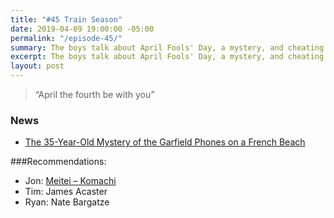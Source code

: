 ```yaml
---
title: "#45 Train Season"
date: 2019-04-09 19:00:00 -05:00
permalink: "/episode-45/"
summary: The boys talk about April Fools' Day, a mystery, and cheating in school.
excerpt: The boys talk about April Fools' Day, a mystery, and cheating in school.
layout: post
---
```


> “April the fourth be with you”

### News

- [The 35-Year-Old Mystery of the Garfield Phones on a French Beach](https://www.atlasobscura.com/articles/garfield-phone-beach)

###Recommendations:
 
- Jon: [Meitei – Komachi](https://metronrecords.bandcamp.com/album/komachi)
- Tim: James Acaster
- Ryan:  Nate Bargatze